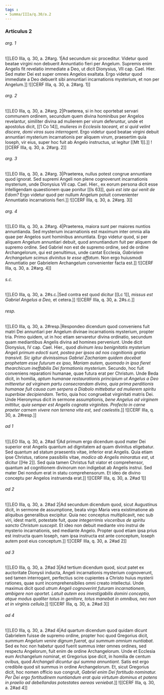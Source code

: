 ```yaml
---
tags : 
- Summa/IIIa/q.30/a.2
---
```


### Articulus 2

###### arg. 1
![[LEO IIIa, q. 30, a. 2#arg. 1|Ad secundum sic proceditur. Videtur quod beatae virgini non debuerit Annuntiatio fieri per Angelum. Supremis enim Angelis fit revelatio immediate a Deo, ut dicit Dionysius, VII cap. Cael. Hier. Sed mater Dei est super omnes Angelos exaltata. Ergo videtur quod immediate a Deo debuerit sibi annuntiari incarnationis mysterium, et non per Angelum.]]
![[CERF IIIa, q. 30, a. 2#arg. 1]]

###### arg. 2
![[LEO IIIa, q. 30, a. 2#arg. 2|Praeterea, si in hoc oportebat servari communem ordinem, secundum quem divina hominibus per Angelos revelantur, similiter divina ad mulierem per virum deferuntur, unde et apostolus dicit, [[1 Co 14]], *mulieres in Ecclesiis taceant, et si quid velint discere, domi viros suos interrogent*. Ergo videtur quod beatae virgini debuit annuntiari mysterium incarnationis per aliquem virum, praesertim quia Ioseph, vir eius, super hoc fuit ab Angelo instructus, ut legitur [[Mt 1]].]]
![[CERF IIIa, q. 30, a. 2#arg. 2]]

###### arg. 3
![[LEO IIIa, q. 30, a. 2#arg. 3|Praeterea, nullus potest congrue annuntiare quod ignorat. Sed supremi Angeli non plene cognoverunt incarnationis mysterium, unde Dionysius VII cap. Cael. Hier., ex eorum persona dicit esse intelligendam quaestionem quae ponitur [[Is 63]], *quis est iste qui venit de Edom?* Ergo videtur quod per nullum Angelum potuit convenienter Annuntiatio incarnationis fieri.]]
![[CERF IIIa, q. 30, a. 2#arg. 3]]

###### arg. 4
![[LEO IIIa, q. 30, a. 2#arg. 4|Praeterea, maiora sunt per maiores nuntios annuntianda. Sed mysterium incarnationis est maximum inter omnia alia quae per Angelos sunt hominibus annuntiata. Ergo videtur quod, si per aliquem Angelum annuntiari debuit, quod annuntiandum fuit per aliquem de supremo ordine. Sed Gabriel non est de supremo ordine, sed de ordine Archangelorum, qui est penultimus, unde cantat Ecclesia, *Gabrielem Archangelum scimus divinitus te esse affatum*. Non ergo huiusmodi Annuntiatio per Gabrielem Archangelum convenienter facta est.]]
![[CERF IIIa, q. 30, a. 2#arg. 4]]

###### s.c.
![[LEO IIIa, q. 30, a. 2#s.c.|Sed contra est quod dicitur [[Lc 1]], *missus est Gabriel Angelus a Deo,* et cetera.]]
![[CERF IIIa, q. 30, a. 2#s.c.]]

###### resp.
![[LEO IIIa, q. 30, a. 2#resp.|Respondeo dicendum quod conveniens fuit matri Dei annuntiari per Angelum divinae incarnationis mysterium, propter tria. Primo quidem, ut in hoc etiam servaretur divina ordinatio, secundum quam mediantibus Angelis divina ad homines perveniunt. Unde dicit Dionysius, IV cap. Cael. Hier., quod *divinum Iesu benignitatis mysterium Angeli primum edocti sunt, postea per ipsos ad nos cognitionis gratia transivit. Sic igitur divinissimus Gabriel Zachariam quidem docebat prophetam esse futurum ex ipso, Mariam autem, quomodo in ipsa fieret thearchicum ineffabilis Dei formationis mysterium*. Secundo, hoc fuit conveniens reparationi humanae, quae futura erat per Christum. Unde Beda dicit, in homilia, *aptum humanae restaurationis principium ut Angelus a Deo mitteretur ad virginem partu consecrandam divino, quia prima perditionis humanae fuit causa cum serpens a Diabolo mittebatur ad mulierem spiritu superbiae decipiendam*. Tertio, quia hoc congruebat virginitati matris Dei. Unde Hieronymus dicit in sermone assumptionis, *bene Angelus ad virginem mittitur, quia semper est Angelis cognata virginitas. Profecto in carne praeter carnem vivere non terrena vita est, sed caelestis*.]]
![[CERF IIIa, q. 30, a. 2#resp.]]

###### ad 1
![[LEO IIIa, q. 30, a. 2#ad 1|Ad primum ergo dicendum quod mater Dei superior erat Angelis quantum ad dignitatem ad quam divinitus eligebatur. Sed quantum ad statum praesentis vitae, inferior erat Angelis. Quia etiam ipse Christus, ratione passibilis vitae, *modico ab Angelis minoratus est*, ut dicitur [[He 2]]. Sed quia tamen Christus fuit viator et comprehensor, quantum ad cognitionem divinorum non indigebat ab Angelis instrui. Sed mater Dei nondum erat in statu comprehensorum. Et ideo de divino conceptu per Angelos instruenda erat.]]
![[CERF IIIa, q. 30, a. 2#ad 1]]

###### ad 2
![[LEO IIIa, q. 30, a. 2#ad 2|Ad secundum dicendum quod, sicut Augustinus dicit, in sermone de assumptione, beata virgo Maria vera existimatione ab aliquibus generalibus excipitur. Quia nec conceptus multiplicavit, nec sub viri, idest mariti, potestate fuit, *quae integerrimis visceribus de spiritu sancto Christum suscepit*. Et ideo non debuit mediante viro instrui de mysterio incarnationis, sed mediante Angelo. Propter quod etiam ipsa prius est instructa quam Ioseph, nam ipsa instructa est ante conceptum, Ioseph autem post eius conceptum.]]
![[CERF IIIa, q. 30, a. 2#ad 2]]

###### ad 3
![[LEO IIIa, q. 30, a. 2#ad 3|Ad tertium dicendum quod, sicut patet ex auctoritate Dionysii inducta, Angeli incarnationis mysterium cognoverunt, sed tamen interrogant, perfectius scire cupientes a Christo huius mysterii rationes, quae sunt incomprehensibiles omni creato intellectui. Unde maximus dicit quod *utrum Angeli cognoverint futuram incarnationem, ambigere non oportet. Latuit autem eos investigabilis domini conceptio, atque modus qualiter totus in genitore, totus manebat in omnibus, nec non et in virginis cellula*.]]
![[CERF IIIa, q. 30, a. 2#ad 3]]

###### ad 4
![[LEO IIIa, q. 30, a. 2#ad 4|Ad quartum dicendum quod quidam dicunt Gabrielem fuisse de supremo ordine, propter hoc quod Gregorius dicit, *summum Angelum venire dignum fuerat, qui summum omnium nuntiabat*. Sed ex hoc non habetur quod fuerit summus inter omnes ordines, sed respectu Angelorum, fuit enim de ordine Archangelorum. Unde et Ecclesia eum Archangelum nominat, et Gregorius ipse dicit, in homilia de centum ovibus, quod *Archangeli dicuntur qui summa annuntiant*. Satis est ergo credibile quod sit summus in ordine Archangelorum. Et, sicut Gregorius dicit, hoc nomen officio suo congruit, *Gabriel enim Dei fortitudo nominatur. Per Dei ergo fortitudinem nuntiandum erat quia virtutum dominus et potens in praelio ad debellandas potestates aereas veniebat*.]]
![[CERF IIIa, q. 30, a. 2#ad 4]]

